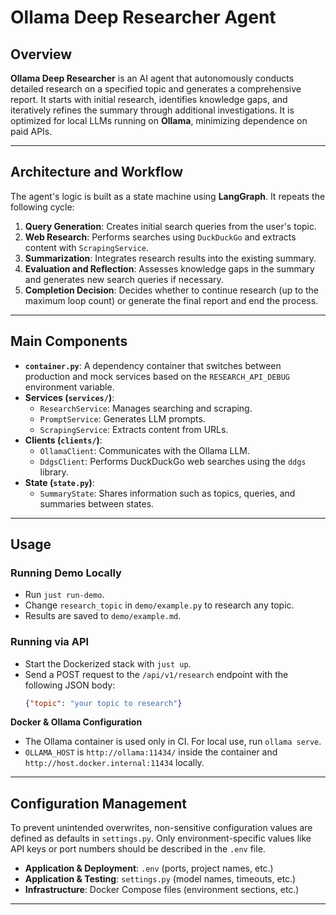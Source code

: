 # Ollama Deep Researcher Agent

## Overview

**Ollama Deep Researcher** is an AI agent that autonomously conducts detailed research on a specified topic and generates a comprehensive report. It starts with initial research, identifies knowledge gaps, and iteratively refines the summary through additional investigations. It is optimized for local LLMs running on **Ollama**, minimizing dependence on paid APIs.

---

## Architecture and Workflow

The agent's logic is built as a state machine using **LangGraph**. It repeats the following cycle:

1.  **Query Generation**: Creates initial search queries from the user's topic.
2.  **Web Research**: Performs searches using `DuckDuckGo` and extracts content with `ScrapingService`.
3.  **Summarization**: Integrates research results into the existing summary.
4.  **Evaluation and Reflection**: Assesses knowledge gaps in the summary and generates new search queries if necessary.
5.  **Completion Decision**: Decides whether to continue research (up to the maximum loop count) or generate the final report and end the process.

---

## Main Components

-   **`container.py`**: A dependency container that switches between production and mock services based on the `RESEARCH_API_DEBUG` environment variable.
-   **Services (`services/`)**:
    -   `ResearchService`: Manages searching and scraping.
    -   `PromptService`: Generates LLM prompts.
    -   `ScrapingService`: Extracts content from URLs.
-   **Clients (`clients/`)**:
    -   `OllamaClient`: Communicates with the Ollama LLM.
    -   `DdgsClient`: Performs DuckDuckGo web searches using the `ddgs` library.
-   **State (`state.py`)**:
    -   `SummaryState`: Shares information such as topics, queries, and summaries between states.

---

## Usage

### Running Demo Locally

-   Run `just run-demo`.
-   Change `research_topic` in `demo/example.py` to research any topic.
-   Results are saved to `demo/example.md`.

### Running via API

-   Start the Dockerized stack with `just up`.
-   Send a POST request to the `/api/v1/research` endpoint with the following JSON body:
    ```json
    {"topic": "your topic to research"}
    ```

**Docker & Ollama Configuration**
-   The Ollama container is used only in CI. For local use, run `ollama serve`.
-   `OLLAMA_HOST` is `http://ollama:11434/` inside the container and `http://host.docker.internal:11434` locally.

---

## Configuration Management

To prevent unintended overwrites, non-sensitive configuration values are defined as defaults in `settings.py`. Only environment-specific values like API keys or port numbers should be described in the `.env` file.

-   **Application & Deployment**: `.env` (ports, project names, etc.)
-   **Application & Testing**: `settings.py` (model names, timeouts, etc.)
-   **Infrastructure**: Docker Compose files (environment sections, etc.)

---
